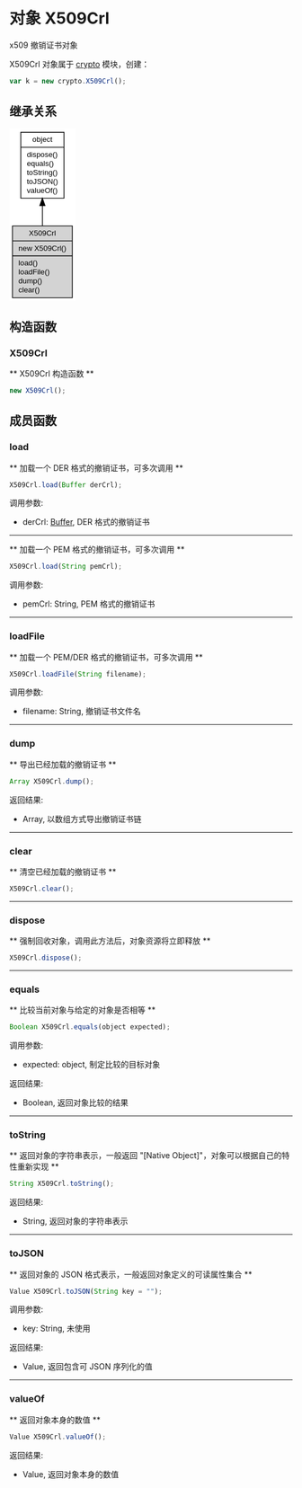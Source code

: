 # 对象 X509Crl
x509 撤销证书对象

X509Crl 对象属于 [crypto](../../module/ifs/crypto.md) 模块，创建：

```JavaScript
var k = new crypto.X509Crl();
```

## 继承关系
<div class="inherits"><svg width="88pt" height="230pt" viewBox="0.00 0.00 87.89 230.00" xmlns="http://www.w3.org/2000/svg" xmlns:xlink="http://www.w3.org/1999/xlink">
<g id="graph0" class="graph" transform="scale(1 1) rotate(0) translate(4 226)">
<title>%0</title>
<polygon fill="#ffffff" stroke="transparent" points="-4,4 -4,-226 83.887,-226 83.887,4 -4,4"/>
<!-- object -->
<g id="node1" class="node">
<title>object</title>
<g id="a_node1"><a xlink:href="object.md" xlink:title="object">
<polygon fill="#ffffff" stroke="#000000" points="11.112,-133.5 11.112,-221.5 68.775,-221.5 68.775,-133.5 11.112,-133.5"/>
<text text-anchor="middle" x="39.9435" y="-208.5" font-family="Helvetica,sans-Serif" font-size="10.00" fill="#000000">object</text>
<polyline fill="none" stroke="#000000" points="11.112,-201.5 68.775,-201.5 "/>
<text text-anchor="start" x="19.112" y="-188.5" font-family="Helvetica,sans-Serif" font-size="10.00" fill="#000000">dispose()</text>
<text text-anchor="start" x="19.112" y="-176.5" font-family="Helvetica,sans-Serif" font-size="10.00" fill="#000000">equals()</text>
<text text-anchor="start" x="19.112" y="-164.5" font-family="Helvetica,sans-Serif" font-size="10.00" fill="#000000">toString()</text>
<text text-anchor="start" x="19.112" y="-152.5" font-family="Helvetica,sans-Serif" font-size="10.00" fill="#000000">toJSON()</text>
<text text-anchor="start" x="19.112" y="-140.5" font-family="Helvetica,sans-Serif" font-size="10.00" fill="#000000">valueOf()</text>
</a>
</g>
</g>
<!-- X509Crl -->
<g id="node2" class="node">
<title>X509Crl</title>
<g id="a_node2"><a xlink:title="X509Crl">
<polygon fill="#d3d3d3" stroke="#000000" points="0,-.5 0,-96.5 79.887,-96.5 79.887,-.5 0,-.5"/>
<text text-anchor="middle" x="39.9435" y="-83.5" font-family="Helvetica,sans-Serif" font-size="10.00" fill="#000000">X509Crl</text>
<polyline fill="none" stroke="#000000" points="0,-76.5 79.887,-76.5 "/>
<text text-anchor="start" x="8" y="-63.5" font-family="Helvetica,sans-Serif" font-size="10.00" fill="#000000">new X509Crl()</text>
<polyline fill="none" stroke="#000000" points="0,-56.5 79.887,-56.5 "/>
<text text-anchor="start" x="8" y="-43.5" font-family="Helvetica,sans-Serif" font-size="10.00" fill="#000000">load()</text>
<text text-anchor="start" x="8" y="-31.5" font-family="Helvetica,sans-Serif" font-size="10.00" fill="#000000">loadFile()</text>
<text text-anchor="start" x="8" y="-19.5" font-family="Helvetica,sans-Serif" font-size="10.00" fill="#000000">dump()</text>
<text text-anchor="start" x="8" y="-7.5" font-family="Helvetica,sans-Serif" font-size="10.00" fill="#000000">clear()</text>
</a>
</g>
</g>
<!-- object&#45;&gt;X509Crl -->
<g id="edge1" class="edge">
<title>object-&gt;X509Crl</title>
<path fill="none" stroke="#000000" d="M39.9435,-123.2875C39.9435,-114.4791 39.9435,-105.4079 39.9435,-96.7541"/>
<polygon fill="#000000" stroke="#000000" points="36.4436,-123.4663 39.9435,-133.4663 43.4436,-123.4664 36.4436,-123.4663"/>
</g>
</g>
</svg></div>

## 构造函数
        
### X509Crl
** X509Crl 构造函数 **

```JavaScript
new X509Crl();
```

## 成员函数
        
### load
** 加载一个 DER 格式的撤销证书，可多次调用 **

```JavaScript
X509Crl.load(Buffer derCrl);
```

调用参数:
* derCrl: [Buffer](Buffer.md), DER 格式的撤销证书

--------------------------
** 加载一个 PEM 格式的撤销证书，可多次调用 **

```JavaScript
X509Crl.load(String pemCrl);
```

调用参数:
* pemCrl: String, PEM 格式的撤销证书

--------------------------
### loadFile
** 加载一个 PEM/DER 格式的撤销证书，可多次调用 **

```JavaScript
X509Crl.loadFile(String filename);
```

调用参数:
* filename: String, 撤销证书文件名

--------------------------
### dump
** 导出已经加载的撤销证书 **

```JavaScript
Array X509Crl.dump();
```

返回结果:
* Array, 以数组方式导出撤销证书链

--------------------------
### clear
** 清空已经加载的撤销证书 **

```JavaScript
X509Crl.clear();
```

--------------------------
### dispose
** 强制回收对象，调用此方法后，对象资源将立即释放 **

```JavaScript
X509Crl.dispose();
```

--------------------------
### equals
** 比较当前对象与给定的对象是否相等 **

```JavaScript
Boolean X509Crl.equals(object expected);
```

调用参数:
* expected: object, 制定比较的目标对象

返回结果:
* Boolean, 返回对象比较的结果

--------------------------
### toString
** 返回对象的字符串表示，一般返回 "[Native Object]"，对象可以根据自己的特性重新实现 **

```JavaScript
String X509Crl.toString();
```

返回结果:
* String, 返回对象的字符串表示

--------------------------
### toJSON
** 返回对象的 JSON 格式表示，一般返回对象定义的可读属性集合 **

```JavaScript
Value X509Crl.toJSON(String key = "");
```

调用参数:
* key: String, 未使用

返回结果:
* Value, 返回包含可 JSON 序列化的值

--------------------------
### valueOf
** 返回对象本身的数值 **

```JavaScript
Value X509Crl.valueOf();
```

返回结果:
* Value, 返回对象本身的数值

